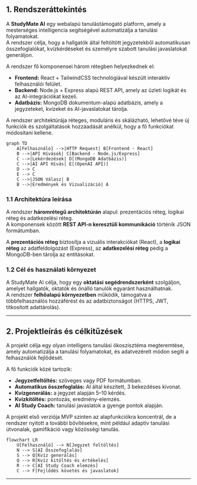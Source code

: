 
## 1. Rendszeráttekintés

A **StudyMate AI** egy webalapú tanulástámogató platform, amely a mesterséges intelligencia segítségével automatizálja a tanulási folyamatokat.  
A rendszer célja, hogy a hallgatók által feltöltött jegyzetekből automatikusan összefoglalókat, kvízkérdéseket és személyre szabott tanulási javaslatokat generáljon.

A rendszer fő komponensei három rétegben helyezkednek el:

- **Frontend:** React + TailwindCSS technológiával készült interaktív felhasználói felület.
- **Backend:** Node.js + Express alapú REST API, amely az üzleti logikát és az AI-integrációkat kezeli.
- **Adatbázis:** MongoDB dokumentum-alapú adatbázis, amely a jegyzeteket, kvízeket és AI-javaslatokat tárolja.

A rendszer architektúrája réteges, moduláris és skálázható, lehetővé téve új funkciók és szolgáltatások hozzáadását anélkül, hogy a fő funkciókat módosítani kellene.

```mermaid
graph TD
    A[Felhasználó] -->|HTTP Request| B[Frontend - React]
    B -->|API Hívások| C[Backend - Node.js/Express]
    C -->|Lekérdezések| D[(MongoDB Adatbázis)]
    C -->|AI API Hívás| E[(OpenAI API)]
    D --> C
    E --> C
    C -->|JSON Válasz| B
    B -->|Eredmények és Vizualizáció| A
```

### 1.1 Architektúra leírása

A rendszer **háromrétegű architektúrán** alapul: prezentációs réteg, logikai réteg és adatkezelési réteg.  
A komponensek között **REST API-n keresztüli kommunikáció** történik JSON formátumban.

A **prezentációs réteg** biztosítja a vizuális interakciókat (React), a **logikai réteg** az adatfeldolgozást (Express), az **adatkezelési réteg** pedig a MongoDB-ben tárolja az entitásokat.

### 1.2 Cél és használati környezet

A StudyMate AI célja, hogy egy **oktatási segédrendszerként** szolgáljon, amelyet hallgatók, oktatók és önálló tanulók egyaránt használhatnak.  
A rendszer **felhőalapú környezetben** működik, támogatva a többfelhasználós hozzáférést és az adatbiztonságot (HTTPS, JWT, titkosított adattárolás).

---

## 2. Projektleírás és célkitűzések

A projekt célja egy olyan intelligens tanulási ökoszisztéma megteremtése, amely automatizálja a tanulási folyamatokat, és adatvezérelt módon segíti a felhasználók fejlődését.

A fő funkciók közé tartozik:

- **Jegyzetfeltöltés:** szöveges vagy PDF formátumban.
- **Automatikus összefoglalás:** AI által készített, 3 bekezdéses kivonat.
- **Kvízgenerálás:** a jegyzet alapján 5–10 kérdés.
- **Kvízkitöltés:** pontozás, eredmény-elemzés.
- **AI Study Coach:** tanulási javaslatok a gyenge pontok alapján.

A projekt első verziója MVP szinten az alapfunkciókra koncentrál, de a rendszer nyitott a további bővítésekre, mint például adaptív tanulási útvonalak, gamifikáció vagy közösségi tanulás.

```mermaid
flowchart LR
    U[Felhasználó] --> N[Jegyzet feltöltés]
    N --> S[AI Összefoglalás]
    S --> Q[Kvíz generálás]
    Q --> R[Kvíz kitöltés és értékelés]
    R --> C[AI Study Coach elemzés]
    C --> F[Fejlődés követés és javaslatok]
```

---